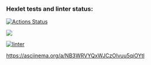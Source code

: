 ### Hexlet tests and linter status:
[![Actions Status](https://github.com/lanakonst/frontend-project-lvl1/workflows/hexlet-check/badge.svg)](https://github.com/lanakonst/frontend-project-lvl1/actions)

<a href="https://codeclimate.com/github/codeclimate/codeclimate/maintainability"><img src="https://api.codeclimate.com/v1/badges/a99a88d28ad37a79dbf6/maintainability" /></a>

[![linter](https://github.com/lanakonst/frontend-project-lvl1/actions/workflows/linter.yml/badge.svg)](https://github.com/lanakonst/frontend-project-lvl1/actions/workflows/linter.yml)

https://asciinema.org/a/NB3WRVYQxWJCzOIvuu5qiOYtl

